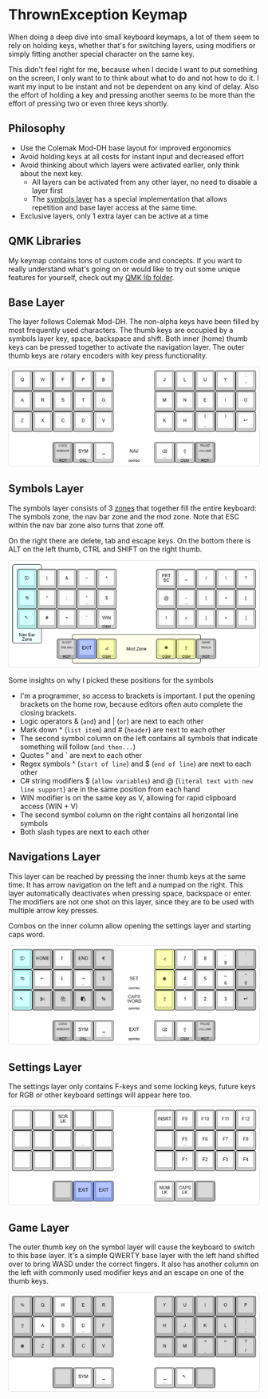 # ThrownException Keymap
When doing a deep dive into small keyboard keymaps, a lot of them seem to rely on holding keys, whether that's for switching layers, using modifiers or simply fitting another special character on the same key. 

This didn't feel right for me, because when I decide I want to put something on the screen, I only want to to think about what to do and not how to do it. I want my input to be instant and not be dependent on any kind of delay. Also the effort of holding a key and pressing another seems to be more than the effort of pressing two or even three keys shortly.

## Philosophy
* Use the Colemak Mod-DH base layout for improved ergonomics
* Avoid holding keys at all costs for instant input and decreased effort
* Avoid thinking about which layers were activated earlier, only think about the next key.
  * All layers can be activated from any other layer, no need to disable a layer first
  * The [symbols layer](#symbols-layer) has a special implementation that allows repetition and base layer access at the same time. 
* Exclusive layers, only 1 extra layer can be active at a time

## QMK Libraries
My keymap contains tons of custom code and concepts. If you want to really understand what's going on or would like to try out some unique features for yourself, check out my [QMK lib folder](/qmk-lib/README.md).

## Base Layer
The layer follows Colemak Mod-DH. The non-alpha keys have been filled by most frequently used characters. The thumb keys are occupied by a symbols layer key, space, backspace and shift. Both inner (home) thumb keys can be pressed together to activate the navigation layer. The outer thumb keys are rotary encoders with key press functionality.

![Base Layer](assets/keymap/base-layer.png)

## Symbols Layer
The symbols layer consists of 3 [zones](/qmk-lib/zones/) that together fill the entire keyboard: The symbols zone, the nav bar zone and the mod zone. Note that ESC within the nav bar zone also turns that zone off.

On the right there are delete, tab and escape keys. On the bottom there is ALT on the left thumb, CTRL and SHIFT on the right thumb.

![Symbols Layer](assets/keymap/symbols-layer.png)

Some insights on why I picked these positions for the symbols
* I'm a programmer, so access to brackets is important. I put the opening brackets on the home row, because editors often auto complete the closing brackets.
* Logic operators & (`and`) and | (`or`) are next to each other
* Mark down \* (`list item`) and # (`header`) are next to each other
* The second symbol column on the left contains all symbols that indicate something will follow (`and then...`)
* Quotes " and ` are next to each other
* Regex symbols ^ (`start of line`) and $ (`end of line`) are next to each other
* C# string modifiers $ (`allow variables`) and @ (`literal text with new line support`) are in the same position from each hand
* WIN modifier is on the same key as V, allowing for rapid clipboard access (WIN + V)
* The second symbol column on the right contains all horizontal line symbols
* Both slash types are next to each other

## Navigations Layer
This layer can be reached by pressing the inner thumb keys at the same time. It has arrow navigation on the left and a numpad on the right. This layer automatically deactivates when pressing space, backspace or enter. The modifiers are not one shot on this layer, since they are to be used with multiple arrow key presses.

Combos on the inner column allow opening the settings layer and starting caps word.

![Nav Layer](assets/keymap/nav-layer.png)

## Settings Layer
The settings layer only contains F-keys and some locking keys, future keys for RGB or other keyboard settings will appear here too.

![Settings Layer](assets/keymap/settings-layer.png)

## Game Layer
The outer thumb key on the symbol layer will cause the keyboard to switch to this base layer. It's a simple QWERTY base layer with the left hand shifted over to bring WASD under the correct fingers. It also has another column on the left with commonly used modifier keys and an escape on one of the thumb keys.

![Game Layer](assets/keymap/game-layer.png)